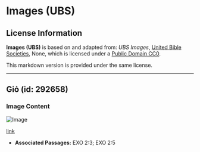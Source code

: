 # Images (UBS)

## License Information

**Images (UBS)** is based on and adapted from: _UBS Images_, [United Bible Societies](https://unitedbiblesocieties.org/), None, which is licensed under a [Public Domain CC0](https://creativecommons.org/public-domain/cc0/).

This markdown version is provided under the same license.



--------------------------------

## Giỏ (id: 292658)

### Image Content

![Image](https://cdn.aquifer.bible/aquifer-content/resources/Media/WEB-0518_basket.jpg)

[link](https://cdn.aquifer.bible/aquifer-content/resources/Media/WEB-0518_basket.jpg)

* **Associated Passages:** EXO 2:3; EXO 2:5

